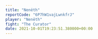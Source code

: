 ```yaml
---
title: "Nenëth"
reportCode: "6P7hW1vajLwnkfrJ"
player: "Nenëth"
fight: "The Curator"
date: 2021-10-01T19:23:51.380000+00:00
---
```

